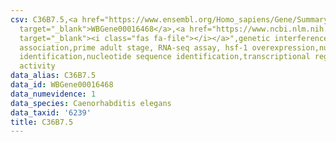 ```yaml
---
csv: C36B7.5,<a href="https://www.ensembl.org/Homo_sapiens/Gene/Summary?db=core;g=WBGene00016468"
  target="_blank">WBGene00016468</a>,<a href="https://www.ncbi.nlm.nih.gov/pubmed/30894454"
  target="_blank"><i class="fas fa-file"></i></a>",genetic interference,functional
  association,prime adult stage, RNA-seq assay, hsf-1 overexpression,nucleotide sequence
  identification,nucleotide sequence identification,transcriptional regulation,up-regulates
  activity
data_alias: C36B7.5
data_id: WBGene00016468
data_numevidence: 1
data_species: Caenorhabditis elegans
data_taxid: '6239'
title: C36B7.5
---
```

